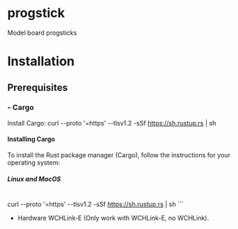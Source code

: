 # progstick
Model board progsticks 


# Installation

## Prerequisites

### - Cargo
Install Cargo:
curl --proto '=https' --tlsv1.2 -sSf https://sh.rustup.rs | sh
#### Installing Cargo

To install the Rust package manager (Cargo), follow the instructions for your operating system:

##### Linux and MacOS
\
curl --proto '=https' --tlsv1.2 -sSf https://sh.rustup.rs | sh
\```

- Hardware
WCHLink-E (Only work with WCHLink-E, no WCHLink).
